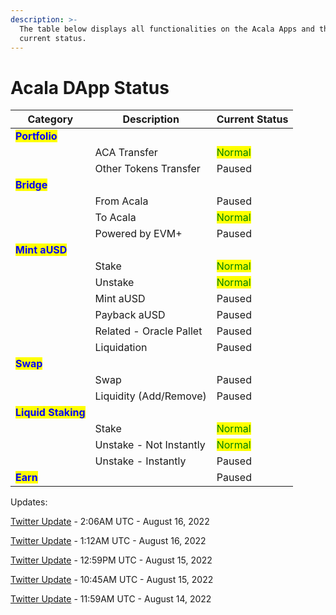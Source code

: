 ```yaml
---
description: >-
  The table below displays all functionalities on the Acala Apps and their
  current status.
---
```


# Acala DApp Status

| Category                                            | Description             | Current Status                           |
| --------------------------------------------------- | ----------------------- | ---------------------------------------- |
| <mark style="color:blue;">**Portfolio**</mark>      |                         |                                          |
|                                                     | ACA Transfer            | <mark style="color:green;">Normal</mark> |
|                                                     | Other Tokens Transfer   | Paused                                   |
| <mark style="color:blue;">**Bridge**</mark>         |                         |                                          |
|                                                     | From Acala              | Paused                                   |
|                                                     | To Acala                | <mark style="color:green;">Normal</mark> |
|                                                     | Powered by EVM+         | Paused                                   |
| <mark style="color:blue;">**Mint aUSD**</mark>      |                         |                                          |
|                                                     | Stake                   | <mark style="color:green;">Normal</mark> |
|                                                     | Unstake                 | <mark style="color:green;">Normal</mark> |
|                                                     | Mint aUSD               | Paused                                   |
|                                                     | Payback aUSD            | Paused                                   |
|                                                     | Related - Oracle Pallet | Paused                                   |
|                                                     | Liquidation             | Paused                                   |
| <mark style="color:blue;">**Swap**</mark>           |                         | <mark style="color:green;"></mark>       |
|                                                     | Swap                    | Paused                                   |
|                                                     | Liquidity (Add/Remove)  | Paused                                   |
| <mark style="color:blue;">**Liquid Staking**</mark> |                         |                                          |
|                                                     | Stake                   | <mark style="color:green;">Normal</mark> |
|                                                     | Unstake - Not Instantly | <mark style="color:green;">Normal</mark> |
|                                                     | Unstake - Instantly     | Paused                                   |
| <mark style="color:blue;">**Earn**</mark>           |                         | Paused                                   |



Updates:

[Twitter Update](https://twitter.com/AcalaNetwork/status/1559360833087488001?s=20\&t=In-Pbhi\_9I\_Jh-a3CBWbZg) - 2:06AM UTC - August 16, 2022

[Twitter Update](https://twitter.com/AcalaNetwork/status/1559347386178224131?s=20\&t=In-Pbhi\_9I\_Jh-a3CBWbZg) - 1:12AM UTC - August 16, 2022

[Twitter Update](https://twitter.com/AcalaNetwork/status/1559162769122791425?s=20\&t=In-Pbhi\_9I\_Jh-a3CBWbZg) - 12:59PM UTC - August 15, 2022

[Twitter Update](https://twitter.com/AcalaNetwork/status/1559129241026977793?s=20\&t=In-Pbhi\_9I\_Jh-a3CBWbZg) - 10:45AM UTC - August 15, 2022

[Twitter Update](https://twitter.com/AcalaNetwork/status/1558785360670298112?s=20\&t=In-Pbhi\_9I\_Jh-a3CBWbZg) - 11:59AM UTC - August 14, 2022



